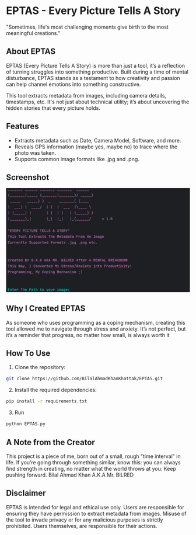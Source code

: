 # EPTAS - Every Picture Tells A Story
"Sometimes, life's most challenging moments give birth to the most meaningful creations."

## About EPTAS
EPTAS (Every Picture Tells A Story) is more than just a tool, it’s a reflection of turning struggles into something productive. Built during a time of mental disturbance, EPTAS stands as a testament to how creativity and passion can help channel emotions into something constructive.

This tool extracts metadata from images, including camera details, timestamps, etc. It's not just about technical utility; it’s about uncovering the hidden stories that every picture holds.

##  Features
- Extracts metadata such as Date, Camera Model, Software, and more.
- Reveals GPS information (maybe yes, maybe no) to trace where the photo was taken.
- Supports common image formats like .jpg and .png.

## Screenshot
![Image](https://github.com/BilalAhmadKhanKhattak/EPTAS/blob/main/ScreenshotEptas.png)

## Why I Created EPTAS
As someone who uses programming as a coping mechanism, creating this tool allowed me to navigate through stress and anxiety. It’s not perfect, but it’s a reminder that progress, no matter how small, is always worth it

## How To Use
1. Clone the repository:
```bash
git clone https://github.com/BilalAhmadKhanKhattak/EPTAS.git
```
2. Install the required dependencies:
```bash
pip install -r requirements.txt
```

3. Run
```bash
python EPTAS.py
```

## A Note from the Creator
This project is a piece of me, born out of a small, rough "time interval" in life. If you’re going through something similar, know this: you can always find strength in creating, no matter what the world throws at you. Keep pushing forward.
Bilal Ahmad Khan A.K.A Mr. BILRED


## Disclaimer
EPTAS is intended for legal and ethical use only. Users are responsible for ensuring they have permission to extract metadata from images. Misuse of the tool to invade privacy or for any malicious purposes is strictly prohibited. Users themselves, are responsible for their actions.

